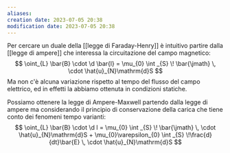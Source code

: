 ```yaml
---
aliases: 
creation date: 2023-07-05 20:38
modification date: 2023-07-05 20:38
---
```


Per cercare un duale della [[legge di Faraday-Henry]] è intuitivo partire dalla [[legge di ampere]] che interessa la circuitazione del campo magnetico:
$$ \oint_{L} \bar{B} \cdot \d \bar{l} = \mu_{0} \int _{S} \! \bar{\jmath}  \, \cdot \hat{u}_{N}\mathrm{d}S  $$
Ma non c'è alcuna variazione rispetto al tempo del flusso del campo elettrico, ed in effetti la abbiamo ottenuta in condizioni statiche.

Possiamo ottenere la legge di Ampere-Maxwell partendo dalla legge di ampere ma considerando il principio di conservazione della carica che tiene conto dei fenomeni tempo varianti:
$$ \oint_{L} \bar{B} \cdot \d l = \mu_{0} \int _{S} \! \bar{\jmath} \, \cdot \hat{u}_{N}\mathrm{d}S  + \mu_{0}\varepsilon_{0} \int _{S} \!\frac{d}{dt}\bar{E}  \, \cdot \hat{u}_{N}\mathrm{d}S $$